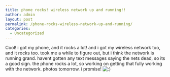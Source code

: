 ```yaml
---
title: phone rocks! wireless network up and running!!
author: admin
layout: post
permalink: /phone-rocks-wireless-network-up-and-running/
categories:
  - Uncategorized
---
```

Cool! i got my phone, and it rocks a lot! and i got my wireless network too, and it rocks too. took me a while to figure out, but i think the network is running grand. havent gotten any text messages saying the nets dead, so its a good sign. the phone rocks a lot, so working on getting that fully working with the network. photos tomorrow. i promise! <img src="http://blog.lotas-smartman.net/wp-includes/images/smilies/icon_smile.gif" alt=":)" class="wp-smiley" />